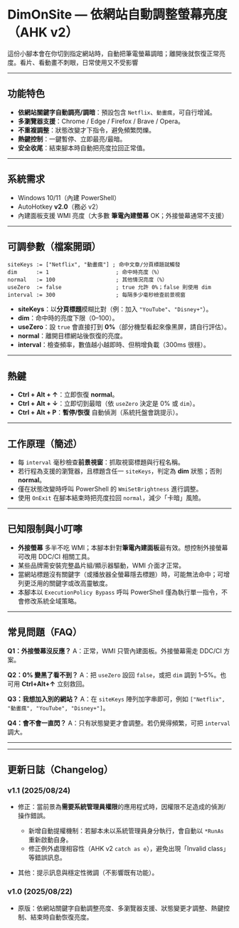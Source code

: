# DimOnSite — 依網站自動調整螢幕亮度（AHK v2）

這份小腳本會在你切到指定網站時，自動把筆電螢幕調暗；離開後就恢復正常亮度。看片、看動畫不刺眼，日常使用又不受影響

---

## 功能特色

* **依網站關鍵字自動調亮/調暗**：預設包含 `Netflix`、`動畫瘋`，可自行增減。
* **多瀏覽器支援**：Chrome / Edge / Firefox / Brave / Opera。
* **不重複調整**：狀態改變才下指令，避免頻繁閃爍。
* **熱鍵控制**：一鍵暫停、立即最亮/最暗。
* **安全收尾**：結束腳本時自動把亮度拉回正常值。

---

## 系統需求

* Windows 10/11（內建 PowerShell）
* AutoHotkey **v2.0**（務必 v2）
* 內建面板支援 WMI 亮度（大多數 **筆電內建螢幕** OK；外接螢幕通常不支援）

---

## 可調參數（檔案開頭）

```ahk
siteKeys := ["Netflix", "動畫瘋"] ; 命中文章/分頁標題就觸發
dim      := 1                     ; 命中時亮度（%）
normal   := 100                   ; 其他情況亮度（%）
useZero  := false                 ; true 允許 0%；false 則使用 dim
interval := 300                   ; 每隔多少毫秒檢查前景視窗
```

* **siteKeys**：以**分頁標題**模糊比對（例：加入 `"YouTube"`、`"Disney+"`）。
* **dim**：命中時的亮度下限（0–100）。
* **useZero**：設 `true` 會直接打到 **0%**（部分機型看起來像黑屏，請自行評估）。
* **normal**：離開目標網站後恢復的亮度。
* **interval**：檢查頻率，數值越小越即時、但稍增負載（300ms 很穩）。

---

## 熱鍵

* **Ctrl + Alt + ↑**：立即恢復 **normal**。
* **Ctrl + Alt + ↓**：立即切到最暗（依 `useZero` 決定是 0% 或 `dim`）。
* **Ctrl + Alt + P**：**暫停/恢復** 自動偵測（系統托盤會跳提示）。

---

## 工作原理（簡述）

* 每 `interval` 毫秒檢查**前景視窗**：抓取視窗標題與行程名稱。
* 若行程為支援的瀏覽器，且標題含任一 `siteKeys`，判定為 **dim** 狀態；否則 **normal**。
* 僅在狀態改變時呼叫 PowerShell 的 `WmiSetBrightness` 進行調整。
* 使用 `OnExit` 在腳本結束時把亮度拉回 `normal`，減少「卡暗」風險。

---

## 已知限制與小叮嚀

* **外接螢幕** 多半不吃 WMI；本腳本針對**筆電內建面板**最有效。想控制外接螢幕可改用 DDC/CI 相關工具。
* 某些品牌需安裝完整晶片組/顯示器驅動，WMI 介面才正常。
* 當網站標題沒有關鍵字（或播放器全螢幕隱去標題）時，可能無法命中；可增列更泛用的關鍵字或改高靈敏度。
* 本腳本以 `ExecutionPolicy Bypass` 呼叫 PowerShell 僅為執行單一指令，不會修改系統全域策略。

---

## 常見問題（FAQ）

**Q1：外接螢幕沒反應？**
A：正常，WMI 只管內建面板。外接螢幕需走 DDC/CI 方案。

**Q2：0% 變黑了看不到？**
A：把 `useZero` 設回 `false`，或把 `dim` 調到 1–5%。也可用 **Ctrl+Alt+↑** 立刻救回。

**Q3：我想加入別的網站？**
A：在 `siteKeys` 陣列加字串即可，例如 `["Netflix", "動畫瘋", "YouTube", "Disney+"]`。

**Q4：會不會一直閃？**
A：只有狀態變更才會調整。若仍覺得頻繁，可把 `interval` 調大。

---

---

## 更新日誌（Changelog）

### v1.1 (2025/08/24)

* 修正：當前景為**需要系統管理員權限**的應用程式時，因權限不足造成的偵測/操作錯誤。

  * 新增自動提權機制：若腳本未以系統管理員身分執行，會自動以 `*RunAs` 重新啟動自身。
  * 修正例外處理相容性（AHK v2 `catch as e`），避免出現「Invalid class」等錯誤訊息。
* 其他：提示訊息與穩定性微調（不影響既有功能）。

### v1.0 (2025/08/22)

* 原版：依網站關鍵字自動調整亮度、多瀏覽器支援、狀態變更才調整、熱鍵控制、結束時自動恢復亮度。

